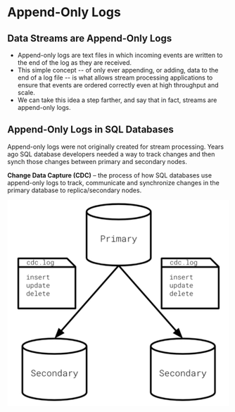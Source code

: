 # Append-Only Logs

## Data Streams are Append-Only Logs

- Append-only logs are text files in which incoming events are written to the end of the log as they are received.
- This simple concept -- of only ever appending, or adding, data to the end of a log file -- is what allows stream processing applications to ensure that events are ordered correctly even at high throughput and scale.
- We can take this idea a step farther, and say that in fact, streams are append-only logs.

## Append-Only Logs in SQL Databases

Append-only logs were not originally created for stream processing. Years ago SQL database developers needed a way to track changes and then synch those changes between primary and secondary nodes.

**Change Data Capture (CDC)** – the process of how SQL databases use append-only logs to track, communicate and synchronize changes in the primary database to replica/secondary nodes.

![image](images/cdc-sql.png)
